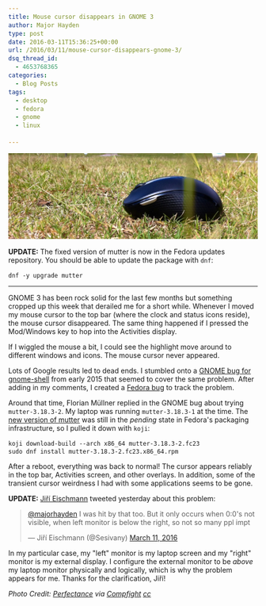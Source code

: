 ```yaml
---
title: Mouse cursor disappears in GNOME 3
author: Major Hayden
type: post
date: 2016-03-11T15:36:25+00:00
url: /2016/03/11/mouse-cursor-disappears-gnome-3/
dsq_thread_id:
  - 4653768365
categories:
  - Blog Posts
tags:
  - desktop
  - fedora
  - gnome
  - linux

---
```

![mouse_photo]

**UPDATE:** The fixed version of mutter is now in the Fedora updates repository. You should be able to update the package with `dnf`:

```
dnf -y upgrade mutter
```


* * *

GNOME 3 has been rock solid for the last few months but something cropped up this week that derailed me for a short while. Whenever I moved my mouse cursor to the top bar (where the clock and status icons reside), the mouse cursor disappeared. The same thing happened if I pressed the Mod/Windows key to hop into the Activities display.

If I wiggled the mouse a bit, I could see the highlight move around to different windows and icons. The mouse cursor never appeared.

Lots of Google results led to dead ends. I stumbled onto a [GNOME bug for gnome-shell][1] from early 2015 that seemed to cover the same problem. After adding in my comments, I created a [Fedora bug][2] to track the problem.

Around that time, Florian Müllner replied in the GNOME bug about trying `mutter-3.18.3-2`. My laptop was running `mutter-3.18.3-1` at the time. The [new version of mutter][3] was still in the _pending_ state in Fedora's packaging infrastructure, so I pulled it down with `koji`:

```
koji download-build --arch x86_64 mutter-3.18.3-2.fc23
sudo dnf install mutter-3.18.3-2.fc23.x86_64.rpm
```


After a reboot, everything was back to normal! The cursor appears reliably in the top bar, Activities screen, and other overlays. In addition, some of the transient cursor weirdness I had with some applications seems to be gone.

**UPDATE:** [Jiří Eischmann][4] tweeted yesterday about this problem:

<blockquote class="twitter-tweet tw-align-center" data-width="500">
  <p lang="en" dir="ltr">
    <a href="https://twitter.com/majorhayden">@majorhayden</a> I was hit by that too. But it only occurs when 0:0's not visible, when left monitor is below the right, so not so many ppl impt
  </p>

  <p>
    &mdash; Jiří Eischmann (@Sesivany) <a href="https://twitter.com/Sesivany/status/708320143730933760">March 11, 2016</a>
  </p>
</blockquote>



In my particular case, my "left" monitor is my laptop screen and my "right" monitor is my external display. I configure the external monitor to be _above_ my laptop monitor physically and logically, which is why the problem appears for me. Thanks for the clarification, Jiří!

_Photo Credit: [Perfectance][5] via [Compfight][6] [cc][7]_

 [1]: https://bugzilla.gnome.org/show_bug.cgi?id=746594
 [2]: https://bugzilla.redhat.com/show_bug.cgi?id=1316957
 [3]: https://bodhi.fedoraproject.org/updates/FEDORA-2016-30ef48bcb6
 [4]: https://twitter.com/Sesivany
 [5]: https://www.flickr.com/photos/77395664@N00/7575830232/
 [6]: http://compfight.com
 [7]: https://creativecommons.org/licenses/by-nc-sa/2.0/
 [mouse_photo]: /wp-content/uploads/2016/03/7575830232_19678e9d5c_b-e1457710296562.jpg
